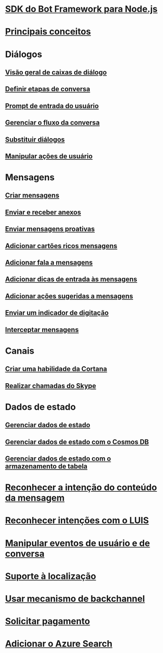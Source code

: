 # [SDK do Bot Framework para Node.js](bot-builder-nodejs-overview.md)
# [Principais conceitos](bot-builder-nodejs-concepts.md)
# Diálogos
## [Visão geral de caixas de diálogo](bot-builder-nodejs-dialog-overview.md)
## [Definir etapas de conversa](bot-builder-nodejs-dialog-waterfall.md)
## [Prompt de entrada do usuário](bot-builder-nodejs-dialog-prompt.md)
## [Gerenciar o fluxo da conversa](bot-builder-nodejs-dialog-manage-conversation-flow.md)
## [Substituir diálogos](bot-builder-nodejs-dialog-replace.md)
## [Manipular ações de usuário](bot-builder-nodejs-dialog-actions.md)
# Mensagens
## [Criar mensagens](bot-builder-nodejs-message-create.md) 
## [Enviar e receber anexos](bot-builder-nodejs-send-receive-attachments.md) 
## [Enviar mensagens proativas](bot-builder-nodejs-proactive-messages.md)
## [Adicionar cartões ricos mensagens](bot-builder-nodejs-send-rich-cards.md)
## [Adicionar fala a mensagens](bot-builder-nodejs-text-to-speech.md)
## [Adicionar dicas de entrada às mensagens](bot-builder-nodejs-send-input-hints.md)
## [Adicionar ações sugeridas a mensagens](bot-builder-nodejs-send-suggested-actions.md)
## [Enviar um indicador de digitação](bot-builder-nodejs-send-typing-indicator.md)
## [Interceptar mensagens](bot-builder-nodejs-intercept-messages.md)
# Canais
## [Criar uma habilidade da Cortana](bot-builder-nodejs-cortana-skill.md)
## [Realizar chamadas do Skype](bot-builder-nodejs-conduct-audio-calls.md)
# Dados de estado
## [Gerenciar dados de estado](bot-builder-nodejs-state.md)
## [Gerenciar dados de estado com o Cosmos DB](bot-builder-nodejs-state-azure-cosmosdb.md)
## [Gerenciar dados de estado com o armazenamento de tabela](bot-builder-nodejs-state-azure-table-storage.md)
# [Reconhecer a intenção do conteúdo da mensagem](bot-builder-nodejs-recognize-intent-messages.md)
# [Reconhecer intenções com o LUIS](bot-builder-nodejs-recognize-intent-luis.md)
# [Manipular eventos de usuário e de conversa](bot-builder-nodejs-handle-conversation-events.md)
# [Suporte à localização](bot-builder-nodejs-localization.md)
# [Usar mecanismo de backchannel](bot-builder-nodejs-backchannel.md)
# [Solicitar pagamento](bot-builder-nodejs-request-payment.md)
# [Adicionar o Azure Search](bot-builder-nodejs-search-azure.md)
